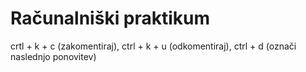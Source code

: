 # Računalniški praktikum
crtl + k + c (zakomentiraj), ctrl + k + u (odkomentiraj), ctrl + d (označi naslednjo ponovitev)

